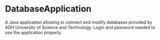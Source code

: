 # DatabaseApplication

A Java application allowing to connect and modify databases provided by AGH University of Science and Technology. Login and password needed to use the application properly.

